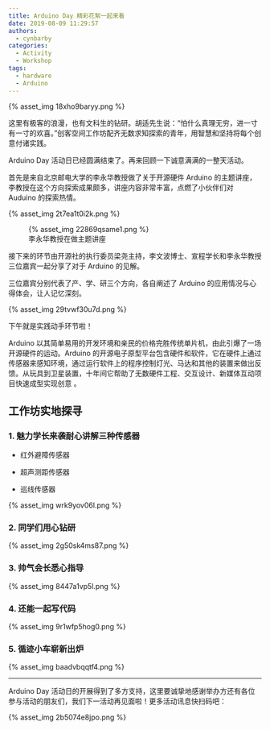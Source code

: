 ```yaml
---
title: Arduino Day 精彩花絮一起来看
date: 2019-08-09 11:29:57
authors:
  - cynbarby
categories:
  - Activity
  - Workshop
tags:
  - hardware
  - Arduino
---
```


{% asset_img 18xho9baryy.png %}

这里有极客的浪漫，也有文科生的钻研。胡适先生说：“怕什么真理无穷，进一寸有一寸的欢喜。”创客空间工作坊配齐无数求知探索的青年，用智慧和坚持将每个创意付诸实践。

Arduino Day 活动日已经圆满结束了。再来回顾一下诚意满满的一整天活动。

<!-- more -->

首先是来自北京邮电大学的李永华教授做了关于开源硬件 Arduino 的主题讲座，李教授在这个方向探索成果颇多，讲座内容非常丰富，点燃了小伙伴们对 Auduino 的探索热情。

{% asset_img 2t7ea1t0i2k.png %}

<figure>
{% asset_img 22869qsame1.png %}
  <figcaption>李永华教授在做主题讲座</figcaption>
</figure>

接下来的环节由开源社的执行委员梁尧主持，李文波博士、宣程学长和李永华教授三位嘉宾一起分享了对于 Arduino 的见解。

三位嘉宾分别代表了产、学、研三个方向，各自阐述了 Arduino 的应用情况与心得体会，让人记忆深刻。

{% asset_img 29tvwf30u7d.png %}

下午就是实践动手环节啦！

Arduino 以其简单易用的开发环境和亲民的价格完胜传统单片机，由此引爆了一场开源硬件的运动。Arduino 的开源电子原型平台包含硬件和软件，它在硬件上通过传感器来感知环境，通过运行软件上的程序控制灯光、马达和其他的装置来做出反馈。从玩具到卫星装置，十年间它帮助了无数硬件工程、交互设计、新媒体互动项目快速成型实现创意 。

## 工作坊实地探寻

### 1. 魅力学长来袭耐心讲解三种传感器

- 红外避障传感器

- 超声测距传感器

- 巡线传感器

{% asset_img wrk9yov06l.png %}

### 2. 同学们用心钻研

{% asset_img 2g50sk4ms87.png %}

### 3. 帅气会长悉心指导

{% asset_img 8447a1vp5l.png %}

### 4. 还能一起写代码

{% asset_img 9r1wfp5hog0.png %}

### 5. 循迹小车崭新出炉

{% asset_img baadvbqqtf4.png %}

---

Arduino Day 活动日的开展得到了多方支持，这里要诚挚地感谢举办方还有各位参与活动的朋友们，我们下一活动再见面啦！更多活动讯息快扫码吧：

{% asset_img 2b5074e8jpo.png %}
